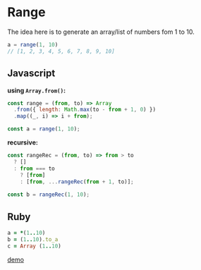 # Range

The idea here is to generate an array/list of numbers fom 1 to 10.

```js
a = range(1, 10)
// [1, 2, 3, 4, 5, 6, 7, 8, 9, 10]
```

## Javascript
**using `Array.from()`:**
```js
const range = (from, to) => Array
  .from({ length: Math.max(to - from + 1, 0) })
  .map((_, i) => i + from);

const a = range(1, 10);
```

**recursive:**
```js
const rangeRec = (from, to) => from > to 
  ? []
  : from === to
    ? [from]
    : [from, ...rangeRec(from + 1, to)];
    
const b = rangeRec(1, 10);
```

## Ruby
```rb
a = *(1..10)
b = (1..10).to_a
c = Array (1..10)
```
[demo](https://repl.it/GtbQ/5)
